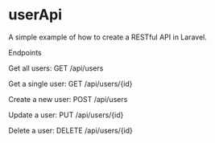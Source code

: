# userApi

A simple example of how to create a RESTful API in Laravel.

Endpoints

Get all users: GET /api/users

Get a single user: GET /api/users/{id}

Create a new user: POST /api/users

Update a user: PUT /api/users/{id}

Delete a user: DELETE /api/users/{id}
